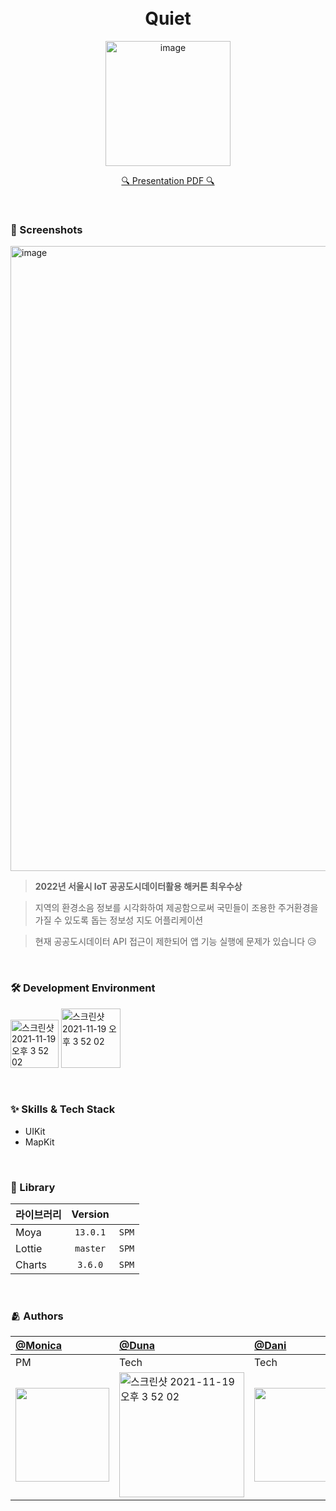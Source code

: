 
<br/>
<br/>

<div align="center"> 
  
# Quiet



<img width="200" alt="image" src = "https://user-images.githubusercontent.com/69894461/197430833-d8aab984-e652-4026-9c17-e08ba605b72c.png">

[🔍 Presentation PDF 🔍](https://github.com/4NTJ/Quiet/files/9848202/IoT._Quiet_NTJ2.pdf)


</div>
 <br/>

### 📱 Screenshots

<img width="1000" alt="image" src = "https://user-images.githubusercontent.com/69894461/197430999-11274d91-3d47-41a9-8f7e-2fcff071efac.png">


> **2022년 서울시 IoT 공공도시데이터활용 해커톤 최우수상**


> 지역의 환경소음 정보를 시각화하여 제공함으로써 국민들이 조용한 주거환경을 가질 수 있도록 돕는 정보성 지도 어플리케이션


> 현재 공공도시데이터 API 접근이 제한되어 앱 기능 실행에 문제가 있습니다 😥

<br/>

### 🛠 Development Environment

<img width="77" alt="스크린샷 2021-11-19 오후 3 52 02" src="https://img.shields.io/badge/iOS-15.0+-silver"> <img width="95" alt="스크린샷 2021-11-19 오후 3 52 02" src="https://img.shields.io/badge/Xcode-14.0.1-blue">

<br/>


### :sparkles: Skills & Tech Stack

- UIKit
- MapKit
<br/>

### 🎁 Library
| 라이브러리        | Version |       |
| ----------------- | :-----: | ----- |
| Moya              | `13.0.1` | `SPM` |
| Lottie            | `master` | `SPM` |
| Charts            | `3.6.0`  | `SPM` |

  
<br/>

### :people_hugging: Authors
[@Monica](https://github.com/monic98) | [@Duna](https://github.com/YoonAh-dev) |   [@Dani](https://github.com/Minkyeong-Ko) |  [@Miller](https://github.com/KimDaeSeong8721) 
:---|:---|:---|:---|
PM|Tech|Tech|Tech
|<img width="150" src="https://user-images.githubusercontent.com/69894461/195982755-a2474974-3e7c-469a-8493-a9141eb39891.png">|<img width="200" alt="스크린샷 2021-11-19 오후 3 52 02" src="https://user-images.githubusercontent.com/55099365/163679182-bdd9a9d1-78ce-45af-b5b8-6f810ac0afdc.png">|<img width="150" src="https://user-images.githubusercontent.com/69894461/195982865-008984f5-493e-4383-89e6-b5228ae21f8e.png">|<img width="150" src="https://user-images.githubusercontent.com/69894461/195982911-43b3aa8f-c846-4505-b2ba-f5903459127a.png">
